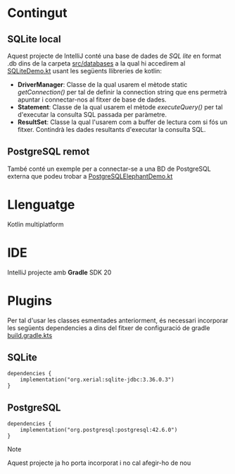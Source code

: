 # Contingut
## SQLite local
Aquest projecte de IntelliJ conté una base de dades de *SQL lite* en format .db dins de la carpeta [src/databases](src/databases) a la qual hi accedirem al [SQLiteDemo.kt](src/main/kotlin/controllers/SQLiteDemo.kt) usant les següents llibreries de kotlin:
- **DriverManager**: Classe de la qual usarem el mètode static *getConnection()* per tal de definir la connection string que ens permetrà apuntar i connectar-nos al fitxer de base de dades.
- **Statement**: Classe de la qual usarem el mètode *executeQuery()* per tal d'executar la consulta SQL passada per paràmetre. 
- **ResultSet**: Classe la qual l'usarem com a buffer de lectura com si fós un fitxer. Contindrà les dades resultants d'executar la consulta SQL. 

## PostgreSQL remot
També conté un exemple per a connectar-se a una BD de PostgreSQL externa que podeu trobar a [PostgreSQLElephantDemo.kt](src/main/kotlin/controllers/PostgreSQLElephantDemo.kt)

# Llenguatge
Kotlin multiplatform

# IDE
IntelliJ projecte amb **Gradle** SDK 20

# Plugins
Per tal d'usar les classes esmentades anteriorment, és necessari incorporar les següents dependencies a dins del fitxer de configuració de gradle [build.gradle.kts](build.gradle.kts)

## SQLite
```code
dependencies {
    implementation("org.xerial:sqlite-jdbc:3.36.0.3")
}
```

## PostgreSQL
```code
dependencies {
    implementation("org.postgresql:postgresql:42.6.0")
}
```

> [!NOTE]
> Aquest projecte ja ho porta incorporat i no cal afegir-ho de nou